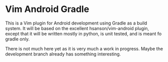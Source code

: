 # Vim Android Gradle

This is a Vim plugin for Android development using Gradle as a build system. It will be based on the excellent hsanson/vim-android plugin, except that it will be written mostly in python, is unit tested, and is meant fo gradle only.

There is not much here yet as it is very much a work in progress. Maybe the development branch already has something interesting.
